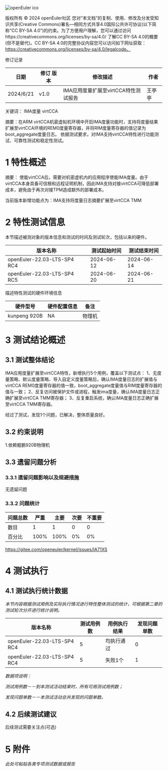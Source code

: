 ![openEuler ico](../../images/openEuler.png)

版权所有 © 2024  openEuler社区
您对“本文档”的复制、使用、修改及分发受知识共享(Creative Commons)署名—相同方式共享4.0国际公共许可协议(以下简称“CC BY-SA 4.0”)的约束。为了方便用户理解，您可以通过访问https://creativecommons.org/licenses/by-sa/4.0/ 了解CC BY-SA 4.0的概要 (但不是替代)。CC BY-SA 4.0的完整协议内容您可以访问如下网址获取：https://creativecommons.org/licenses/by-sa/4.0/legalcode。

修订记录

| 日期      | 修订   版本 | 修改描述                | 作者   |
| --------- | ----------- | ----------------------- | ------ |
| 2024/6/21 | v1.0        | IMA应用度量扩展至virtCCA特性测试报告 | 王亭亭 |

关键词： IMA度量 virtCCA

摘要：在ARM virtCCA机密虚拟机环境中开启IMA度量功能时，支持将度量结果扩展至virtCCA环境的REM0度量寄存器，并将RIM度量寄存器的值记录为boot_aggregate度量日志。
依据测试要求，对IMA支持virtCCA特性进行功能测试、可靠性测试和稳定性测试。

# 1     特性概述
摘要： 使能virtCCA后，需要对机密虚机内的应用程序使能IMA度量。由于virtCCA本身具备可信根和远程证明机制，因此IMA支持对接virtCCA可降低部署成本，避免由于再次对接TPM造成额外的部署成本。

当前版本新增功能点为：IMA支持将度量日志摘要扩展至virtCCA TMM

# 2     特性测试信息

本节描述被测对象的版本信息和测试的时间及测试轮次，包括以来的硬件。

| 版本名称                    | 测试起始时间 | 测试结束时间 |
| --------------------------- | ------------ | ------------ |
| openEuler-22.03-LTS-SP4 RC4 | 2024-06-12   | 2024-06-14   |
| openEuler-22.03-LTS-SP4 RC5 | 2024-06-20   | 2024-06-21   |

描述特性测试的硬件环境信息

| 硬件型号                  | 硬件配置信息                              | 备注                   |
| ------------------------ | ----------------------------------------- | ---------------------- |
| kunpeng 920B | NA |    物理机     |

# 3     测试结论概述

## 3.1   测试整体结论

IMA应用度量扩展至virtCCA特性，新增执行5个用例，覆盖以下测试点：
1、无度量策略、默认度量策略、导入自定义度量策略后，确认IMA度量日志的扩展值与virtCCA REM0度量寄存器的值一致，boot_aggregate度量值与RIM度量寄存器的值与一致；
2、反复访问被保护文件或进程，触发ima度量，确认IMA度量日志正确扩展至virtCCA TMM寄存器；
3、反复重启系统，确认IMA度量日志正确扩展至virtCCA TMM寄存器。

经过了测试，发现1个问题，已解决，整体质量良好。

## 3.2   约束说明

1.依赖鲲鹏920B物理机

## 3.3   遗留问题分析

### 3.3.1 遗留问题影响以及规避措施

无遗留问题

### 3.3.2 问题统计

| 问题总数                    | 严重 | 主要       | 次要 | 不重要 |
| -------------- | ----- | ----------- | ------- | ------------ |
| 数目 |      1     | 1    |      0      | 0 |
| 百分比 |    100%  | 100% |    0%       | 0% |

https://gitee.com/openeuler/kernel/issues/IA71XS

# 4     测试执行

## 4.1   测试执行统计数据

*本节内容根据测试用例及实际执行情况进行特性整体测试的统计，可根据第二章的测试轮次分开进行统计说明。*

| 版本名称                    | 测试用例数 | 用例执行结果       | 发现问题单数 |
| --------------------------- | ---------- | ------------------ | ------------ |
| openEuler-22.03-LTS-SP4 RC4 |   5        | 均执行通过 | 0            |
| openEuler-22.03-LTS-SP4 RC4 |   5        | 失败1个    | 1            |

*数据项说明：*

*测试用例数－－到本测试活动结束时，所有可用测试用例数；*

*发现问题单数－－本测试活动总共发现的问题单数。*

## 4.2   后续测试建议

后续测试需要关注点(可选)

# 5     附件

*此处可粘贴各类专项测试数据或报告*
